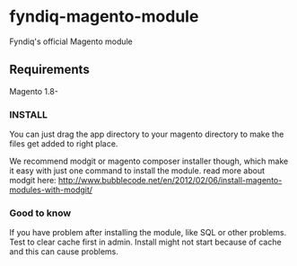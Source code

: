 # fyndiq-magento-module
Fyndiq's official Magento module


## Requirements
Magento 1.8-



### INSTALL
You can just drag the app directory to your magento directory to make the files get added to right place.

We recommend modgit or magento composer installer though, which make it easy with just one command to install the module.
read more about modgit here: http://www.bubblecode.net/en/2012/02/06/install-magento-modules-with-modgit/

### Good to know
If you have problem after installing the module, like SQL or other problems. Test to clear cache first in admin. Install might not start because of cache and this can cause problems.
